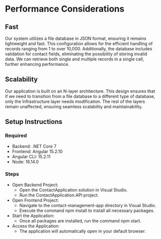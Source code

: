 # Performance Considerations

## Fast
Our system utilizes a file database in JSON format, ensuring it remains lightweight and fast. This configuration allows for the efficient handling of records ranging from 1 to over 10,000. Additionally, the database includes validation for contact fields, eliminating the possibility of storing invalid data. We can retrieve both single and multiple records in a single call, further enhancing performance.

## Scalability
Our application is built on an N-layer architecture. This design ensures that if we need to transition from a file database to a different type of database, only the Infrastructure layer needs modification. The rest of the layers remain unaffected, ensuring seamless scalability and maintainability.

## Setup Instructions
### Required
- Backend: .NET Core 7
- Frontend: Angular 15.2.10
- Angular CLI: 15.2.11
- Node: 16.14.0


### Steps
* Open Backend Project:
  * Open the ContactApplication solution in Visual Studio.
  * Run the ContactApplication.API project.
* Open Frontend Project:
  * Navigate to the contact-management-app directory in Visual Studio.
  * Execute the command npm install to install all necessary packages.
* Start the Application:
  * Once all packages are installed, run the command npm start.
* Access the Application:
  * The application will automatically open in your default browser.
